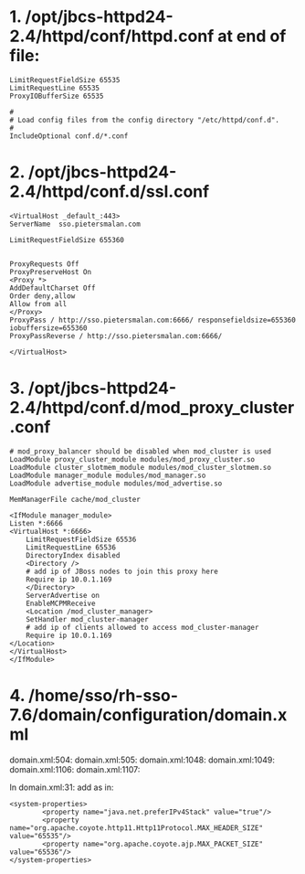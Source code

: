 # 1. /opt/jbcs-httpd24-2.4/httpd/conf/httpd.conf at end of file:

~~~
LimitRequestFieldSize 65535
LimitRequestLine 65535
ProxyIOBufferSize 65535

#
# Load config files from the config directory "/etc/httpd/conf.d".
#
IncludeOptional conf.d/*.conf
~~~

# 2. /opt/jbcs-httpd24-2.4/httpd/conf.d/ssl.conf

~~~
<VirtualHost _default_:443>
ServerName  sso.pietersmalan.com

LimitRequestFieldSize 655360


ProxyRequests Off
ProxyPreserveHost On
<Proxy *>
AddDefaultCharset Off
Order deny,allow
Allow from all
</Proxy>
ProxyPass / http://sso.pietersmalan.com:6666/ responsefieldsize=655360 iobuffersize=655360
ProxyPassReverse / http://sso.pietersmalan.com:6666/

</VirtualHost>
~~~

# 3. /opt/jbcs-httpd24-2.4/httpd/conf.d/mod_proxy_cluster.conf

~~~
# mod_proxy_balancer should be disabled when mod_cluster is used
LoadModule proxy_cluster_module modules/mod_proxy_cluster.so
LoadModule cluster_slotmem_module modules/mod_cluster_slotmem.so
LoadModule manager_module modules/mod_manager.so
LoadModule advertise_module modules/mod_advertise.so

MemManagerFile cache/mod_cluster

<IfModule manager_module>
Listen *:6666
<VirtualHost *:6666>
    LimitRequestFieldSize 65536
    LimitRequestLine 65536
    DirectoryIndex disabled
    <Directory />
    # add ip of JBoss nodes to join this proxy here
    Require ip 10.0.1.169
    </Directory>
    ServerAdvertise on
    EnableMCPMReceive
    <Location /mod_cluster_manager>
    SetHandler mod_cluster-manager
    # add ip of clients allowed to access mod_cluster-manager
    Require ip 10.0.1.169
</Location>
</VirtualHost>
</IfModule>
~~~

# 4. /home/sso/rh-sso-7.6/domain/configuration/domain.xml


domain.xml:504:                    <http-listener name="default" socket-binding="http" redirect-socket="https" enable-http2="true" max-header-size="65536" />
domain.xml:505:                    <https-listener name="https" socket-binding="https" security-realm="ApplicationRealm" enable-http2="true" max-header-size="65536" />
domain.xml:1048:                    <http-listener name="default" socket-binding="http" redirect-socket="https" enable-http2="true" max-header-size="65536" />
domain.xml:1049:                    <https-listener name="https" socket-binding="https" security-realm="ApplicationRealm" enable-http2="true" max-header-size="65536" />
domain.xml:1106:                    <http-listener name="default" socket-binding="http" redirect-socket="https" enable-http2="true" max-header-size="65536" />
domain.xml:1107:                    <http-listener name="management" socket-binding="mcmp-management" enable-http2="true" max-header-size="65536" />

In domain.xml:31: add   <property name="org.apache.coyote.http11.Http11Protocol.MAX_HEADER_SIZE" value="65535"/> as in:

    <system-properties>
            <property name="java.net.preferIPv4Stack" value="true"/>
            <property name="org.apache.coyote.http11.Http11Protocol.MAX_HEADER_SIZE" value="65535"/>
            <property name="org.apache.coyote.ajp.MAX_PACKET_SIZE" value="65536"/>
    </system-properties>
